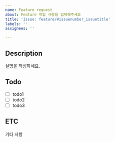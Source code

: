 ```yaml
---
name: Feature request
about: Feature 작업 사항을 입력해주세요
title: 'Issue: feature/#issuenumber_issuetitle'
labels: ''
assignees: ''

---
```


## Description

설명을 작성하세요.

## Todo

- [ ] todo1
- [ ] todo2
- [ ] todo3

## ETC

기타 사항
